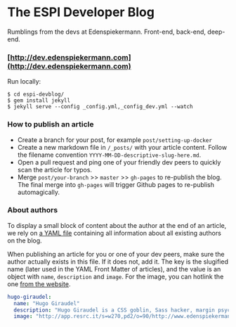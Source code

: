 # The ESPI Developer Blog

Rumblings from the devs at Edenspiekermann. Front-end, back-end, deep-end.

### [http://dev.edenspiekermann.com](http://dev.edenspiekermann.com)


Run locally:

```
$ cd espi-devblog/
$ gem install jekyll
$ jekyll serve --config _config.yml,_config_dev.yml --watch
```

### How to publish an article

- Create a branch for your post, for example `post/setting-up-docker`
- Create a new markdown file in `/_posts/` with your article content. Follow the filename convention `YYYY-MM-DD-descriptive-slug-here.md`.
- Open a pull request and ping one of your friendly dev peers to quickly scan the article for typos.
- Merge `post/your-branch` >> `master` >> `gh-pages` to re-publish the blog. The final merge into `gh-pages` will trigger Github pages to re-publish automagically.

### About authors

To display a small block of content about the author at the end of an article, we rely on [a YAML file](https://github.com/edenspiekermann/espi-devblog/blob/master/_data/authors.yml) containing all information about all existing authors on the blog.

When publishing an article for you or one of your dev peers, make sure the author actually exists in this file. If it does not, add it. The key is the slugified name (later used in the YAML Front Matter of articles), and the value is an object with `name`, `description` and `image`. For the image, you can hotlink the one [from the website](http://www.edenspiekermann.com/people).

```yaml
hugo-giraudel:
  name: "Hugo Giraudel"
  description: "Hugo Giraudel is a CSS goblin, Sass hacker, margin psycho working at Edenspiekermann (Berlin) as a front-end developer."
  image: "http://app.resrc.it/s=w270,pd2/o=90/http://www.edenspiekermann.com/system/images/W1siZiIsIjIwMTUvMDQvMjcvMTIvMjQvNTIvMjMwL2h1Z29fZ2lyYXVkZWxfc3F1YXJlLmpwZWciXSxbInAiLCJ0aHVtYiIsIjUwMHg1MDAjIl1d/hugo_giraudel_square.jpeg"
```
